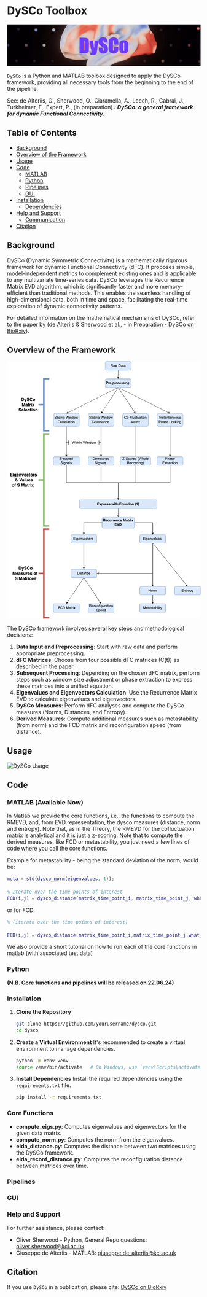 # DySCo Toolbox

![DySCo Toolbox](https://github.com/Mimbero/DySCo/blob/main/Python/GUI/DySCo%20(3).png)

`DySCo` is a Python and MATLAB toolbox designed to apply the DySCo framework, providing all necessary tools from the beginning to the end of the pipeline.

<p> See: de Alteriis, G., Sherwood, O., Ciaramella, A., Leech, R., Cabral, J., Turkheimer, F,. Expert, P., (in preparation)
<b><i>: DySCo: a general framework for dynamic Functional Connectivity.</i></b></p>

## Table of Contents
- [Background](#background)
- [Overview of the Framework](#overview-of-the-framework)
- [Usage](#usage)
- [Code](#code)
  - [MATLAB](#matlab)
  - [Python](#python)
  - [Pipelines](#pipelines)
  - [GUI](#gui)
- [Installation](#installation)
  - [Dependencies](#dependencies)
- [Help and Support](#help-and-support)
  - [Communication](#communication)
- [Citation](#citation)

## Background

DySCo (Dynamic Symmetric Connectivity) is a mathematically rigorous framework for dynamic Functional Connectivity (dFC). It proposes simple, model-independent metrics to complement existing ones and is applicable to any multivariate time-series data. DySCo leverages the Recurrence Matrix EVD algorithm, which is significantly faster and more memory-efficient than traditional methods. This enables the seamless handling of high-dimensional data, both in time and space, facilitating the real-time exploration of dynamic connectivity patterns.

For detailed information on the mathematical mechanisms of DySCo, refer to the paper by (de Alteriis & Sherwood et al., - in Preparation - [DySCo on BioRxiv](https://www.biorxiv.org/content/10.1101/2024.06.12.598743v1)).

## Overview of the Framework

![DySCo Framework](https://github.com/Mimbero/DySCo/blob/main/Python/GUI/DYSCO_main_12_04.png)

The DySCo framework involves several key steps and methodological decisions:

1. **Data Input and Preprocessing**: Start with raw data and perform appropriate preprocessing.
2. **dFC Matrices**: Choose from four possible dFC matrices (C(t)) as described in the paper.
3. **Subsequent Processing**: Depending on the chosen dFC matrix, perform steps such as window size adjustment or phase extraction to express these matrices into a unified equation.
4. **Eigenvalues and Eigenvectors Calculation**: Use the Recurrence Matrix EVD to calculate eigenvalues and eigenvectors.
5. **DySCo Measures**: Perform dFC analyses and compute the DySCo measures (Norms, Distances, and Entropy).
6. **Derived Measures**: Compute additional measures such as metastability (from norm) and the FCD matrix and reconfiguration speed (from distance).

## Usage

![DySCo Usage](https://github.com/Mimbero/DySCo/blob/main/Python/GUI/DySCO_openerV3.gif)

## Code

### MATLAB (Available Now)

In Matlab we provide the core functions, i.e., the functions to compute the RMEVD, and, from EVD representation, the dysco measures (distance, norm and entropy). 
Note that, as in the Theory, the RMEVD for the cofluctuation matrix is analytical and it is just a z-scoring.
Note that to compute the derived measures, like FCD or metastability, you just need a few lines of code where you call the core functions. 

Example for metastability - being the standard deviation of the norm, would be:
```matlab
meta = std(dysco_norm(eigenvalues, 1));

% Iterate over the time points of interest
FCD(i,j) = dysco_distance(matrix_time_point_i, matrix_time_point_j, what_distance);
```

or for FCD: 
```matlab
% (iterate over the time points of interest)

FCD(i,j) = dysco_distance(matrix_time_point_i,matrix_time_point_j,what_distance)
```

We also provide a short tutorial on how to run each of the core functions in matlab (with associated test data)

### Python
**(N.B. Core functions and pipelines will be released on 22.06.24)**

### Installation

1. **Clone the Repository**
    ```sh
    git clone https://github.com/yourusername/dysco.git
    cd dysco
    ```

2. **Create a Virtual Environment**
    It's recommended to create a virtual environment to manage dependencies.
    ```sh
    python -m venv venv
    source venv/bin/activate   # On Windows, use `venv\Scripts\activate`
    ```

3. **Install Dependencies**
    Install the required dependencies using the `requirements.txt` file.
    ```sh
    pip install -r requirements.txt
    ```
### Core Functions

- **compute_eigs.py**: Computes eigenvalues and eigenvectors for the given data matrix.
- **compute_norm.py**: Computes the norm from the eigenvalues.
- **eida_distance.py**: Computes the distance between two matrices using the DySCo framework.
- **eida_reconf_distance.py**: Computes the reconfiguration distance between matrices over time.

### Pipelines

### GUI

### Help and Support

For further assistance, please contact:

- Oliver Sherwood - Python, General Repo questions: oliver.sherwood@kcl.ac.uk
- Giuseppe de Alteriis - MATLAB: giuseppe.de_alteriis@kcl.ac.uk

## Citation

If you use `DySCo` in a publication, please cite: [DySCo on BioRxiv](https://www.biorxiv.org/content/10.1101/2024.06.12.598743v1)

